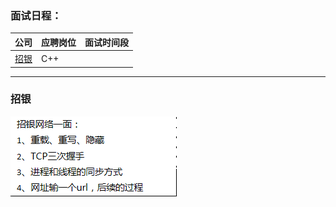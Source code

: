 ### **面试日程：** 

| 公司 | 应聘岗位 |面试时间段 |
| :------------- |:-------------|:-------------|
|[招银](#zhaoyin) | C++ | |

----
### <a id="zhaoyin"> 招银 </a>

![](./imgs/20170914123750.png)